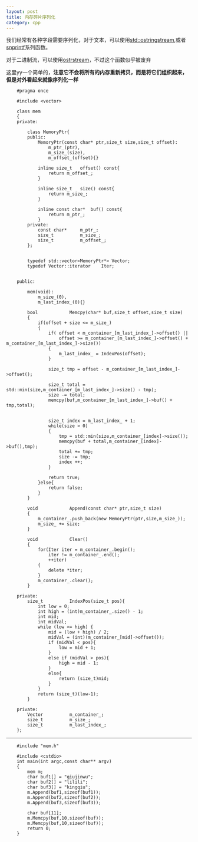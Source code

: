 ```yaml
---
layout: post
title: 内存碎片序列化
category: cpp
---
```


我们经常有各种字段需要序列化，对于文本，可以使用[std::ostringstream](http://www.cplusplus.com/reference/iostream/ostringstream/),或者[snprintf](http://linux.die.net/man/3/snprintf)系列函数。

对于二进制流，可以使用[ostrstream](http://msdn.microsoft.com/en-us/library/2c1zt7yk\(v=vs.80\).aspx)，不过这个函数似乎被废弃

这里yy一个简单的，**注意它不会将所有的内存重新拷贝，而是将它们组织起来，但是对外看起来就像序列化一样**

        #pragma once

        #include <vector>

        class mem
        {
        private:

            class MemoryPtr{
            public:
                MemoryPtr(const char* ptr,size_t size,size_t offset):
                    m_ptr_(ptr),
                    m_size_(size),
                    m_offset_(offset){}
                    
                inline size_t	offset() const{
                    return m_offset_;
                }
                
                inline size_t	size() const{
                    return m_size_;
                }
                
                inline const char*	buf() const{
                    return m_ptr_;
                }
            private:
                const char*		m_ptr_;
                size_t			m_size_;
                size_t			m_offset_;
            };
            

            typedef std::vector<MemoryPtr*> Vector;
            typedef Vector::iterator	Iter;
            
            
        public:

            mem(void):
                m_size_(0),
                m_last_index_(0){}
            
            bool			Memcpy(char* buf,size_t offset,size_t size)
            {
                if(offset + size <= m_size_)
                {
                    if( offset < m_container_[m_last_index_]->offset() ||
                        offset >= m_container_[m_last_index_]->offset() + m_container_[m_last_index_]->size())
                    {
                        m_last_index_ = IndexPos(offset);
                    }
                    
                    size_t tmp = offset - m_container_[m_last_index_]->offset();
                    
                    size_t total = std::min(size,m_container_[m_last_index_]->size() - tmp);
                    size -= total;
                    memcpy(buf,m_container_[m_last_index_]->buf() + tmp,total);
                    
                    
                    size_t index = m_last_index_ + 1;
                    while(size > 0)
                    {
                        tmp = std::min(size,m_container_[index]->size());
                        memcpy(buf + total,m_container_[index]->buf(),tmp);
                        total += tmp;
                        size -= tmp;
                        index ++;
                    }
                    
                    return true;
                }else{
                    return false;
                }
            }
            
            void			Append(const char* ptr,size_t size)
            {
                m_container_.push_back(new MemoryPtr(ptr,size,m_size_));
                m_size_ += size;
            }
            
            void			Clear()
            {
                for(Iter iter = m_container_.begin();
                    iter != m_container_.end();
                    ++iter)
                {
                    delete *iter;	
                }
                m_container_.clear();
            }
            
        private:
            size_t			IndexPos(size_t pos){
                int low = 0;
                int high = (int)m_container_.size() - 1;
                int mid;
                int midVal;
                while (low <= high) {
                    mid = (low + high) / 2;
                    midVal = (int)(m_container_[mid]->offset());
                    if (midVal < pos){
                        low = mid + 1;
                    }
                    else if (midVal > pos){
                        high = mid - 1;
                    }
                    else{
                        return (size_t)mid;
                    }
                }
                return (size_t)(low-1);
            }

        private:
            Vector			m_container_;
            size_t			m_size_;
            size_t			m_last_index_;
        };

---

        #include "mem.h"

        #include <cstdio>
        int main(int argc,const char** argv)
        {
            mem m;
            char buf1[] = "qiujinwu";
            char buf2[] = "lilili";
            char buf3[] = "kingqiu";
            m.Append(buf1,sizeof(buf1));
            m.Append(buf2,sizeof(buf2));
            m.Append(buf3,sizeof(buf3));
            
            char buf[11];
            m.Memcpy(buf,10,sizeof(buf));
            m.Memcpy(buf,10,sizeof(buf));
            return 0;
        }

